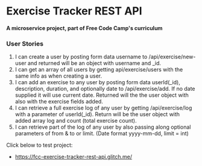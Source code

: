 # Exercise Tracker REST API

#### A microservice project, part of Free Code Camp's curriculum

### User Stories

1. I can create a user by posting form data username to /api/exercise/new-user and returned will be an object with username and _id.
2. I can get an array of all users by getting api/exercise/users with the same info as when creating a user.
3. I can add an exercise to any user by posting form data userId(_id), description, duration, and optionally date to /api/exercise/add. If no date supplied it will use current date. Returned will the the user object with also with the exercise fields added.
4. I can retrieve a full exercise log of any user by getting /api/exercise/log with a parameter of userId(_id). Return will be the user object with added array log and count (total exercise count).
5. I can retrieve part of the log of any user by also passing along optional parameters of from & to or limit. (Date format yyyy-mm-dd, limit = int)


Click below to test project:

* https://fcc-exercise-tracker-rest-api.glitch.me/

